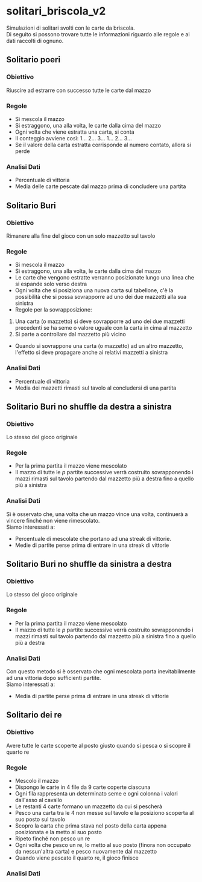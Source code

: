 # solitari_briscola_v2
Simulazioni di solitari svolti con le carte da briscola.  
Di seguito si possono trovare tutte le informazioni riguardo alle regole e ai dati raccolti di ognuno.

## Solitario poeri
### Obiettivo
Riuscire ad estrarre con successo tutte le carte dal mazzo
### Regole 
- Si mescola il mazzo
- Si estraggono, una alla volta, le carte dalla cima del mazzo
- Ogni volta che viene estratta una carta, si conta
- Il conteggio avviene così: 1... 2... 3... 1... 2... 3... 
- Se il valore della carta estratta corrisponde al numero contato, allora si perde

### Analisi Dati 
- Percentuale di vittoria
- Media delle carte pescate dal mazzo prima di concludere una partita

## Solitario Buri
### Obiettivo
Rimanere alla fine del gioco con un solo mazzetto sul tavolo
### Regole 
- Si mescola il mazzo
- Si estraggono, una alla volta, le carte dalla cima del mazzo
- Le carte che vengono estratte verranno posizionate lungo una linea che si espande solo verso destra
- Ogni volta che si posiziona una nuova carta sul tabellone, c'è la possibilità che si possa sovrapporre ad uno dei due mazzetti alla sua sinistra
- Regole per la sovrapposizione: 
1. Una carta (o mazzetto) si deve sovrapporre ad uno dei due mazzetti precedenti se ha seme o valore uguale con la carta in cima al mazzetto
2. Si parte a controllare dal mazzetto più vicino
- Quando si sovrappone una carta (o mazzetto) ad un altro mazzetto, l'effetto si deve propagare anche ai relativi mazzetti a sinistra
### Analisi Dati 
- Percentuale di vittoria
- Media dei mazzetti rimasti sul tavolo al concludersi di una partita

## Solitario Buri no shuffle da destra a sinistra
### Obiettivo
Lo stesso del gioco originale
### Regole 
- Per la prima partita il mazzo viene mescolato
- Il mazzo di tutte le _p_ partite successive verrà costruito sovrapponendo i mazzi rimasti sul tavolo partendo dal mazzetto più a destra fino a quello più a sinistra
### Analisi Dati 
Si è osservato che, una volta che un mazzo vince una volta, continuerà a vincere finché non viene rimescolato.  
Siamo interessati a:
- Percentuale di mescolate che portano ad una streak di vittorie.
- Medie di partite perse prima di entrare in una streak di vittorie

## Solitario Buri no shuffle da sinistra a destra
### Obiettivo
Lo stesso del gioco originale
### Regole 
- Per la prima partita il mazzo viene mescolato
- Il mazzo di tutte le _p_ partite successive verrà costruito sovrapponendo i mazzi rimasti sul tavolo partendo dal mazzetto più a sinistra fino a quello più a destra
### Analisi Dati 
Con questo metodo si è osservato che ogni mescolata porta inevitabilmente ad una vittoria dopo sufficienti partite.  
Siamo interessati a:
- Media di partite perse prima di entrare in una streak di vittorie

## Solitario dei re
### Obiettivo
Avere tutte le carte scoperte al posto giusto quando si pesca o si scopre il quarto re
### Regole
- Mescolo il mazzo
- Dispongo le carte in 4 file da 9 carte coperte ciascuna 
- Ogni fila rappresenta un determinato seme e ogni colonna i valori dall'asso al cavallo
- Le restanti 4 carte formano un mazzetto da cui si pescherà
- Pesco una carta tra le 4 non messe sul tavolo e la posiziono scoperta al suo posto sul tavolo
- Scopro la carta che prima stava nel posto della carta appena posizionata e la metto al suo posto
- Ripeto finché non pesco un re
- Ogni volta che pesco un re, lo metto al suo posto (finora non occupato da nessun'altra carta) e pesco nuovamente dal mazzetto
- Quando viene pescato il quarto re, il gioco finisce
### Analisi Dati 


